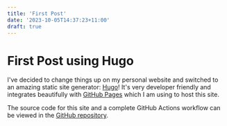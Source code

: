 ```yaml
---
title: 'First Post'
date: '2023-10-05T14:37:23+11:00'
draft: true
---
```

# First Post using Hugo

I've decided to change things up on my personal website and switched to an
amazing static site generator: [Hugo](https://gohugo.io/)! It's very developer
friendly and integrates beautifully with [GitHub Pages](https://pages.github.com/)
which I am using to host this site.

The source code for this site and a complete GitHub Actions workflow can be
viewed in the [GitHub repository](https://github.com/frasermclean/personal-site).